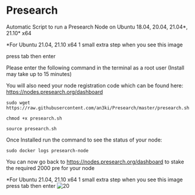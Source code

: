 # Presearch
Automatic Script to run a Presearch Node on Ubuntu 18.04, 20.04, 21.04*, 21.10*  x64

*For Ubuntu 21.04, 21.10 x64 1 small extra step when you see this image 

press tab then enter

Please enter the following command in the terminal as a root user (Install may take up to 15 minutes)

You will also need your node registration code which can be found here: https://nodes.presearch.org/dashboard

	sudo wget https://raw.githubusercontent.com/an3ki/Presearch/master/presearch.sh

	chmod +x presearch.sh

	source presearch.sh


Once Installed run the command to see the status of your node:
	
	sudo docker logs presearch-node
  
You can now go back to https://nodes.presearch.org/dashboard to stake the required 2000 pre for your node




*For Ubuntu 21.04, 21.10 x64 1 small extra step when you see this image press tab then enter
![20](https://user-images.githubusercontent.com/4707851/140717268-ec91a57c-d9e7-4bf4-b753-41399cb5f428.png)
	
